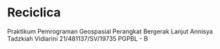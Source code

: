# Reciclica
Praktikum Pemrograman Geospasial Perangkat Bergerak Lanjut
Annisya Tadzkiah Vidiarini
21/481137/SV/19735
PGPBL - B
